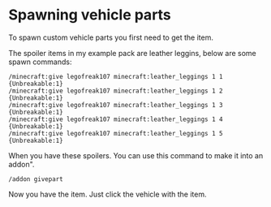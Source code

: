 # Spawning vehicle parts

To spawn custom vehicle parts you first need to get the item.

The spoiler items in my example pack are leather leggins, below are some spawn commands:

```text
/minecraft:give legofreak107 minecraft:leather_leggings 1 1 {Unbreakable:1}  
/minecraft:give legofreak107 minecraft:leather_leggings 1 2 {Unbreakable:1}  
/minecraft:give legofreak107 minecraft:leather_leggings 1 3 {Unbreakable:1}  
/minecraft:give legofreak107 minecraft:leather_leggings 1 4 {Unbreakable:1}  
/minecraft:give legofreak107 minecraft:leather_leggings 1 5 {Unbreakable:1}
```

When you have these spoilers. You can use this command to make it into an addon".

`/addon givepart`

Now you have the item. Just click the vehicle with the item.

